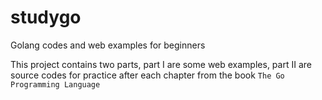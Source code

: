 # studygo
Golang codes and web examples for beginners

This project contains two parts, part I are some web examples, part II are source codes for practice after each chapter from the book `The Go Programming Language` 